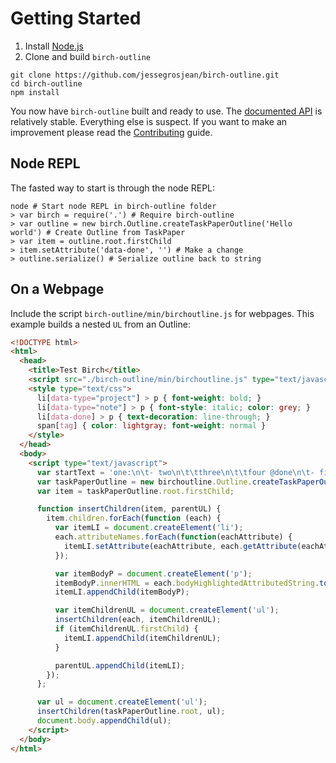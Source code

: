 # Getting Started

1. Install [Node.js](http://nodejs.org)
2. Clone and build `birch-outline`

```shell
git clone https://github.com/jessegrosjean/birch-outline.git
cd birch-outline
npm install
```

You now have `birch-outline` built and ready to use. The [documented API](./api.md) is relatively stable. Everything else is suspect. If you want to make an improvement please read the [Contributing](./contributing.md) guide.

## Node REPL

The fasted way to start is through the node REPL:

```shell
node # Start node REPL in birch-outline folder
> var birch = require('.') # Require birch-outline
> var outline = new birch.Outline.createTaskPaperOutline('Hello world') # Create Outline from TaskPaper
> var item = outline.root.firstChild
> item.setAttribute('data-done', '') # Make a change
> outline.serialize() # Serialize outline back to string
```

## On a Webpage

Include the script `birch-outline/min/birchoutline.js` for webpages. This example builds a nested `UL` from an Outline:


```html
<!DOCTYPE html>
<html>
  <head>
    <title>Test Birch</title>
    <script src="./birch-outline/min/birchoutline.js" type="text/javascript"></script>
    <style type="text/css">
      li[data-type="project"] > p { font-weight: bold; }
      li[data-type="note"] > p { font-style: italic; color: grey; }
      li[data-done] > p { text-decoration: line-through; }
      span[tag] { color: lightgray; font-weight: normal }
    </style>
  </head>
  <body>
    <script type="text/javascript">
      var startText = 'one:\n\t- two\n\t\tthree\n\t\tfour @done\n\t- five\n\t\tsix';
      var taskPaperOutline = new birchoutline.Outline.createTaskPaperOutline(startText);
      var item = taskPaperOutline.root.firstChild;

      function insertChildren(item, parentUL) {
        item.children.forEach(function (each) {
          var itemLI = document.createElement('li');
          each.attributeNames.forEach(function(eachAttribute) {
            itemLI.setAttribute(eachAttribute, each.getAttribute(eachAttribute));
          });

          var itemBodyP = document.createElement('p');
          itemBodyP.innerHTML = each.bodyHighlightedAttributedString.toInlineBMLString();
          itemLI.appendChild(itemBodyP);

          var itemChildrenUL = document.createElement('ul');
          insertChildren(each, itemChildrenUL);
          if (itemChildrenUL.firstChild) {
            itemLI.appendChild(itemChildrenUL);
          }

          parentUL.appendChild(itemLI);
        });
      };

      var ul = document.createElement('ul');
      insertChildren(taskPaperOutline.root, ul);
      document.body.appendChild(ul);
    </script>
  </body>
</html>
```
